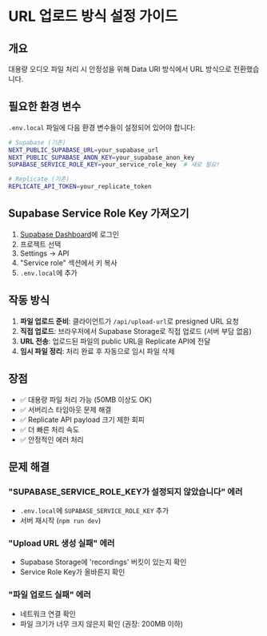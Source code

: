 # URL 업로드 방식 설정 가이드

## 개요
대용량 오디오 파일 처리 시 안정성을 위해 Data URI 방식에서 URL 방식으로 전환했습니다.

## 필요한 환경 변수
`.env.local` 파일에 다음 환경 변수들이 설정되어 있어야 합니다:

```bash
# Supabase (기존)
NEXT_PUBLIC_SUPABASE_URL=your_supabase_url
NEXT_PUBLIC_SUPABASE_ANON_KEY=your_supabase_anon_key
SUPABASE_SERVICE_ROLE_KEY=your_service_role_key  # 새로 필요!

# Replicate (기존)
REPLICATE_API_TOKEN=your_replicate_token
```

## Supabase Service Role Key 가져오기
1. [Supabase Dashboard](https://supabase.com/dashboard)에 로그인
2. 프로젝트 선택
3. Settings → API
4. "Service role" 섹션에서 키 복사
5. `.env.local`에 추가

## 작동 방식
1. **파일 업로드 준비**: 클라이언트가 `/api/upload-url`로 presigned URL 요청
2. **직접 업로드**: 브라우저에서 Supabase Storage로 직접 업로드 (서버 부담 없음)
3. **URL 전송**: 업로드된 파일의 public URL을 Replicate API에 전달
4. **임시 파일 정리**: 처리 완료 후 자동으로 임시 파일 삭제

## 장점
- ✅ 대용량 파일 처리 가능 (50MB 이상도 OK)
- ✅ 서버리스 타임아웃 문제 해결
- ✅ Replicate API payload 크기 제한 회피
- ✅ 더 빠른 처리 속도
- ✅ 안정적인 에러 처리

## 문제 해결
### "SUPABASE_SERVICE_ROLE_KEY가 설정되지 않았습니다" 에러
- `.env.local`에 `SUPABASE_SERVICE_ROLE_KEY` 추가
- 서버 재시작 (`npm run dev`)

### "Upload URL 생성 실패" 에러
- Supabase Storage에 'recordings' 버킷이 있는지 확인
- Service Role Key가 올바른지 확인

### "파일 업로드 실패" 에러
- 네트워크 연결 확인
- 파일 크기가 너무 크지 않은지 확인 (권장: 200MB 이하)